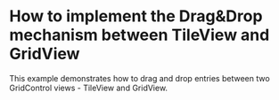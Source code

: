 # How to implement the Drag&Drop mechanism between TileView and GridView


<p>This example demonstrates how to drag and drop entries between two GridControl views - TileView and GridView.</p>

<br/>


